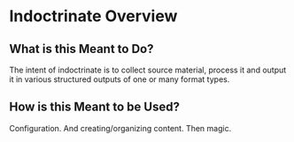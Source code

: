 # Indoctrinate Overview

## What is this Meant to Do?

The intent of indoctrinate is to collect source material, process it and output it in various structured outputs of one or many format types.

## How is this Meant to be Used?

Configuration.  And creating/organizing content.  Then magic.

